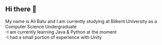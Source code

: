 ## Hi there 👋

My name is Ali Batu and I am currently studying at Bilkent University as a Computer Science Undergraduate<br>
-I am currently learning Java & Python at the moment<br>
-I had a small portion of experience with Unity
